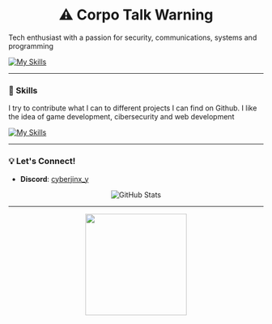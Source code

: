 <div align="center">
  <h1>⚠️ Corpo Talk Warning</h1>
</div>

<p>Tech enthusiast with a passion for security, communications, systems and programming</p>

[![My Skills](https://skillicons.dev/icons?i=windows,ubuntu,vscode,visualstudio&theme=light)](https://skillicons.dev)


---



### 🔧 Skills 
<p>I try to contribute what I can to different projects I can find on Github. I like the idea of game development, cibersecurity and web development</p>

[![My Skills](https://skillicons.dev/icons?i=html,css,js,bootstrap,nodejs,git,github&theme=dark)](https://skillicons.dev) <br>



---
### 💡 Let's Connect!

- **Discord**: [cyberjinx_y](https://discord.com/)

<div align="center">
  <img src="https://github-readme-stats.vercel.app/api?username=energypop&show_icons=true&theme=radical" alt="GitHub Stats">
</div>

---
<div align="center">
    <img src="https://media.tenor.com/S61VCO73mOAAAAAj/linux-tux.gif" width="200">
</div>
